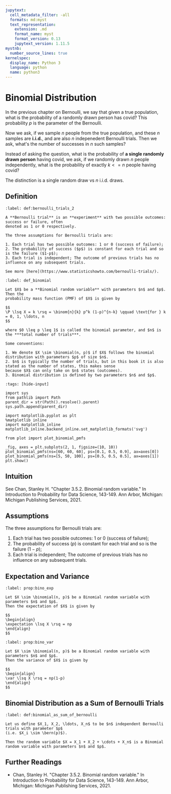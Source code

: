 ```yaml
---
jupytext:
  cell_metadata_filter: -all
  formats: md:myst
  text_representation:
    extension: .md
    format_name: myst
    format_version: 0.13
    jupytext_version: 1.11.5
mystnb:
  number_source_lines: true
kernelspec:
  display_name: Python 3
  language: python
  name: python3
---
```


# Binomial Distribution

In the previous chapter on Bernoulli, we say that given a true population,
what is the probability of a randomly drawn person has covid? This probability
$p$ is the parameter of the Bernoulli.

Now we ask, if we sample $n$ people from the true population, and these $n$ samples
are **i.i.d.**, and are also $n$ indepenedent Bernoulli trials. Then we ask,
what's the number of successes in $n$ such samples?

Instead of asking the question, what is the probability of **a single randomly drawn person**
having covid, we ask, if we randomly drawn $n$ people independently, what is the probability of exactly
$k <= n$ people having covid?

The distinction is a single random draw vs $n$ i.i.d. draws.

## Definition

```{prf:definition} Bernoulli Trials
:label: def:bernoulli_trials_2

A **Bernoulli trial** is an **experiment** with two possible outcomes: success or failure, often
denoted as 1 or 0 respectively.

The three assumptions for Bernoulli trials are:

1. Each trial has two possible outcomes: 1 or 0 (success of failure);
2. The probability of success ($p$) is constant for each trial and so is the failure ($1-p$);
3. Each trial is independent; The outcome of previous trials has no influence on any subsequent trials.

See more [here](https://www.statisticshowto.com/bernoulli-trials/).
```

````{prf:definition} Binomial Distribution
:label: def_binomial

Let $X$ be a **Binomial random variable** with parameters $n$ and $p$. Then the
probability mass function (PMF) of $X$ is given by

$$
\P \lsq X = k \rsq = \binom{n}{k} p^k (1-p)^{n-k} \qquad \text{for } k = 0, 1, \ldots, n
$$

where $0 \leq p \leq 1$ is called the binomial parameter, and $n$ is the ***total number of trials***.

Some conventions:

1. We denote $X \sim \binomial(n, p)$ if $X$ follows the binomial distribution with parameters $p$ of size $n$.
2. $n$ is typically the number of trials, but in this book it is also stated as the number of states, this makes sense
because $X$ can only take on $n$ states (outcomes).
3. Binomial distribution is defined by two parameters $n$ and $p$.
````

```{code-cell} ipython3
:tags: [hide-input]

import sys
from pathlib import Path
parent_dir = str(Path().resolve().parent)
sys.path.append(parent_dir)

import matplotlib.pyplot as plt
%matplotlib inline
import matplotlib_inline
matplotlib_inline.backend_inline.set_matplotlib_formats('svg')

from plot import plot_binomial_pmfs

_fig, axes = plt.subplots(2, 1, figsize=(10, 10))
plot_binomial_pmfs(ns=[60, 60, 60], ps=[0.1, 0.5, 0.9], ax=axes[0])
plot_binomial_pmfs(ns=[5, 50, 100], ps=[0.5, 0.5, 0.5], ax=axes[1])
plt.show()
```

## Intuition

See Chan, Stanley H. "Chapter 3.5.2. Binomial random variable." In Introduction to Probability for Data Science, 143-149. Ann Arbor, Michigan: Michigan Publishing Services, 2021. 

## Assumptions

The three assumptions for Bernoulli trials are:

1. Each trial has two possible outcomes: 1 or 0 (success of failure);
2. The probability of success ($p$) is constant for each trial and so is the failure ($1-p$);
3. Each trial is independent; The outcome of previous trials has no influence on any subsequent trials.


## Expectation and Variance

```{prf:property} Expectation of Binomial Distribution
:label: prop:bino_exp

Let $X \sim \binomial(n, p)$ be a Binomial random variable with parameters $n$ and $p$.
Then the expectation of $X$ is given by

$$
\begin{align}
\expectation \lsq X \rsq = np
\end{align}
$$
```

```{prf:property} Variance of Binomial Distribution
:label: prop:bino_var

Let $X \sim \binomial(n, p)$ be a Binomial random variable with parameters $n$ and $p$.
Then the variance of $X$ is given by

$$
\begin{align}
\var \lsq X \rsq = np(1-p)
\end{align}
$$
```

## Binomial Distribution as a Sum of Bernoulli Trials

```{prf:definition} Binomial Distribution as a Sum of Bernoulli Trials
:label: def:binomial_as_sum_of_bernoulli

Let us define $X_1, X_2, \ldots, X_n$ to be $n$ independent Bernoulli trials with parameter $p$ 
(i.e. $X_i \sim \bern(p)$). 

Then the random variable $X = X_1 + X_2 + \cdots + X_n$ is a Binomial random variable with parameters $n$ and $p$.
```

## Further Readings

- Chan, Stanley H. "Chapter 3.5.2. Binomial random variable." In Introduction to Probability for Data Science, 143-149. Ann Arbor, Michigan: Michigan Publishing Services, 2021. 